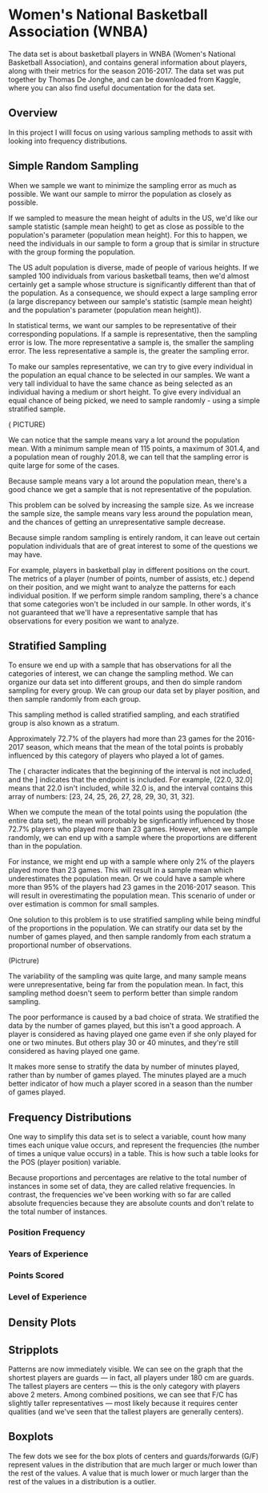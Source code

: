 # Women's National Basketball Association (WNBA)
The data set is about basketball players in WNBA (Women's National Basketball Association), and contains general information about players, along with their metrics for the season 2016-2017. The data set was put together by Thomas De Jonghe, and can be downloaded from Kaggle, where you can also find useful documentation for the data set.

## Overview
In this project I willl focus on using various sampling methods to assit with looking into frequency distributions.

## Simple Random Sampling
When we sample we want to minimize the sampling error as much as possible. We want our sample to mirror the population as closely as possible.

If we sampled to measure the mean height of adults in the US, we'd like our sample statistic (sample mean height) to get as close as possible to the population's parameter (population mean height). For this to happen, we need the individuals in our sample to form a group that is similar in structure with the group forming the population.

The US adult population is diverse, made of people of various heights. If we sampled 100 individuals from various basketball teams, then we'd almost certainly get a sample whose structure is significantly different than that of the population. As a consequence, we should expect a large sampling error (a large discrepancy between our sample's statistic (sample mean height) and the population's parameter (population mean height)).

In statistical terms, we want our samples to be representative of their corresponding populations. If a sample is representative, then the sampling error is low. The more representative a sample is, the smaller the sampling error. The less representative a sample is, the greater the sampling error.

To make our samples representative, we can try to give every individual in the population an equal chance to be selected in our samples. We want a very tall individual to have the same chance as being selected as an individual having a medium or short height. To give every individual an equal chance of being picked, we need to sample randomly - using a simple stratified sample.

 ( PICTURE)
 
We can notice that the sample means vary a lot around the population mean. With a minimum sample mean of 115 points, a maximum of 301.4, and a population mean of roughly 201.8, we can tell that the sampling error is quite large for some of the cases.

Because sample means vary a lot around the population mean, there's a good chance we get a sample that is not representative of the population.

This problem can be solved by increasing the sample size. As we increase the sample size, the sample means vary less around the population mean, and the chances of getting an unrepresentative sample decrease.

Because simple random sampling is entirely random, it can leave out certain population individuals that are of great interest to some of the questions we may have.

For example, players in basketball play in different positions on the court. The metrics of a player (number of points, number of assists, etc.) depend on their position, and we might want to analyze the patterns for each individual position. If we perform simple random sampling, there's a chance that some categories won't be included in our sample. In other words, it's not guaranteed that we'll have a representative sample that has observations for every position we want to analyze.

## Stratified Sampling
To ensure we end up with a sample that has observations for all the categories of interest, we can change the sampling method. We can organize our data set into different groups, and then do simple random sampling for every group. We can group our data set by player position, and then sample randomly from each group.

This sampling method is called stratified sampling, and each stratified group is also known as a stratum.

Approximately 72.7% of the players had more than 23 games for the 2016-2017 season, which means that the mean of the total points is probably influenced by this category of players who played a lot of games.

The ( character indicates that the beginning of the interval is not included, and the ] indicates that the endpoint is included. For example, (22.0, 32.0] means that 22.0 isn't included, while 32.0 is, and the interval contains this array of numbers: [23, 24, 25, 26, 27, 28, 29, 30, 31, 32].

When we compute the mean of the total points using the population (the entire data set), the mean will probably be signficantly influenced by those 72.7% players who played more than 23 games. However, when we sample randomly, we can end up with a sample where the proportions are different than in the population.

For instance, we might end up with a sample where only 2% of the players played more than 23 games. This will result in a sample mean which underestimates the population mean. Or we could have a sample where more than 95% of the players had 23 games in the 2016-2017 season. This will result in overestimating the population mean. This scenario of under or over estimation is common for small samples.

One solution to this problem is to use stratified sampling while being mindful of the proportions in the population. We can stratify our data set by the number of games played, and then sample randomly from each stratum a proportional number of observations.



(Pictrure)


The variability of the sampling was quite large, and many sample means were unrepresentative, being far from the population mean. In fact, this sampling method doesn't seem to perform better than simple random sampling.

The poor performance is caused by a bad choice of strata. We stratified the data by the number of games played, but this isn't a good approach. A player is considered as having played one game even if she only played for one or two minutes. But others play 30 or 40 minutes, and they're still considered as having played one game.

It makes more sense to stratify the data by number of minutes played, rather than by number of games played. The minutes played are a much better indicator of how much a player scored in a season than the number of games played.



## Frequency Distributions
One way to simplify this data set is to select a variable, count how many times each unique value occurs, and represent the frequencies (the number of times a unique value occurs) in a table. This is how such a table looks for the POS (player position) variable.

Because proportions and percentages are relative to the total number of instances in some set of data, they are called relative frequencies. In contrast, the frequencies we've been working with so far are called absolute frequencies because they are absolute counts and don't relate to the total number of instances.

### Position Frequency

### Years of Experience

### Points Scored

### Level of Experience


 ## Density Plots
 
 ## Stripplots
 
Patterns are now immediately visible. We can see on the graph that the shortest players are guards — in fact, all players under 180 cm are guards. The tallest players are centers — this is the only category with players above 2 meters. Among combined positions, we can see that F/C has slightly taller representatives — most likely because it requires center qualities (and we've seen that the tallest players are generally centers).


 ## Boxplots
 
 
The few dots we see for the box plots of centers and guards/forwards (G/F) represent values in the distribution that are much larger or much lower than the rest of the values. A value that is much lower or much larger than the rest of the values in a distribution is a outlier.


